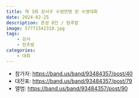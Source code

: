 ```yaml
---
title: 제 3회 강서구 수영연맹 핀 수영대회
date: 2024-02-25
description: 혼성 8인 / 팀추발
image: 57771542310.jpg
tags:
    - 강서
    - 핀추발
categories:
    - 대회
---
```


- 참가자: https://band.us/band/93484357/post/40
- 대진표: https://band.us/band/93484357/post/79
- 앨범: https://band.us/band/93484357/post/90